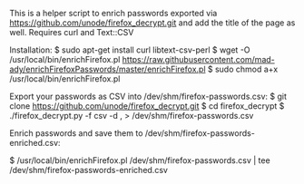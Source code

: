 This is a helper script to enrich passwords exported via https://github.com/unode/firefox_decrypt.git and add the title of the page as well.
Requires curl and Text::CSV

Installation:
$ sudo apt-get install curl libtext-csv-perl
$ wget -O /usr/local/bin/enrichFirefox.pl https://raw.githubusercontent.com/mad-ady/enrichFirefoxPasswords/master/enrichFirefox.pl
$ sudo chmod a+x /usr/local/bin/enrichFirefox.pl

Export your passwords as CSV into /dev/shm/firefox-passwords.csv:
$ git clone https://github.com/unode/firefox_decrypt.git
$ cd firefox_decrypt
$ ./firefox_decrypt.py -f csv -d , > /dev/shm/firefox-passwords.csv

Enrich passwords and save them to /dev/shm/firefox-passwords-enriched.csv:

$ /usr/local/bin/enrichFirefox.pl /dev/shm/firefox-passwords.csv | tee /dev/shm/firefox-passwords-enriched.csv
